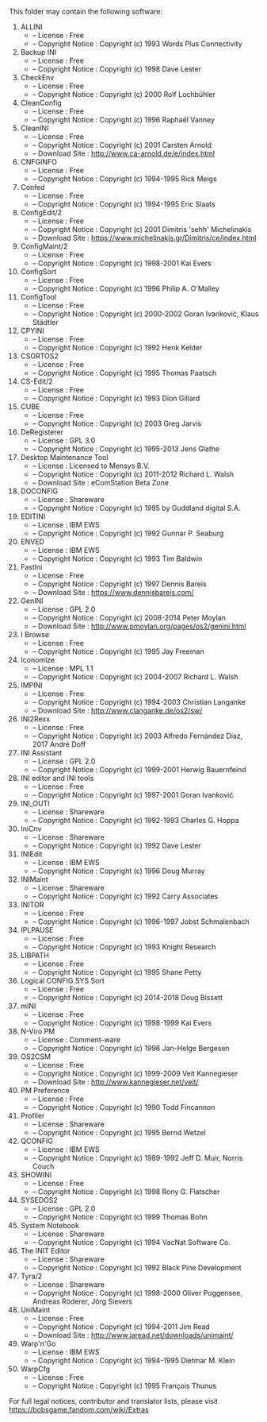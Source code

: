﻿This folder may contain the following software:

1. ALLINI
   - – License : Free
   - – Copyright Notice : Copyright (c) 1993 Words Plus Connectivity
2. Backup INI
   - – License : Free
   - – Copyright Notice : Copyright (c) 1998 Dave Lester
3. CheckEnv
   - – License : Free
   - – Copyright Notice : Copyright (c) 2000 Rolf Lochbühler
4. CleanConfig
   - – License : Free
   - – Copyright Notice : Copyright (c) 1996 Raphaël Vanney
5. CleanINI
   - – License : Free
   - – Copyright Notice : Copyright (c) 2001 Carsten Arnold
   - – Download Site : http://www.ca-arnold.de/e/index.html
6. CNFGINFO
   - – License : Free
   - – Copyright Notice : Copyright (c) 1994-1995 Rick Meigs
7. Confed
   - – License : Free
   - – Copyright Notice : Copyright (c) 1994-1995 Eric Slaats
8. ConfigEdit/2
   - – License : Free
   - – Copyright Notice : Copyright (c) 2001 Dimitris 'sehh' Michelinakis
   - – Download Site : https://www.michelinakis.gr/Dimitris/ce/index.html
9. ConfigMaint/2
   - – License : Free
   - – Copyright Notice : Copyright (c) 1998-2001 Kai Evers
10. ConfigSort
    - – License : Free
    - – Copyright Notice : Copyright (c) 1996 Philip A. O'Malley
11. ConfigTool
    - – License : Free
    - – Copyright Notice : Copyright (c) 2000-2002 Goran Ivanković, Klaus Städtler
12. CPYINI
    - – License : Free
    - – Copyright Notice : Copyright (c) 1992 Henk Kelder
13. CSORTOS2
    - – License : Free
    - – Copyright Notice : Copyright (c) 1995 Thomas Paatsch
14. CS-Edit/2
    - – License : Free
    - – Copyright Notice : Copyright (c) 1993 Dion Gillard
15. CUBE
    - – License : Free
    - – Copyright Notice : Copyright (c) 2003 Greg Jarvis
16. DeRegisterer
    - – License : GPL 3.0
    - – Copyright Notice : Copyright (c) 1995-2013 Jens Glathe
16. Desktop Maintenance Tool
    - – License : Licensed to Mensys B.V.
    - – Copyright Notice : Copyright (c) 2011-2012 Richard L. Walsh
    - – Download Site : eComStation Beta Zone
17. DOCONFIG
    - – License : Shareware
    - – Copyright Notice : Copyright (c) 1995 by Guddland digital S.A.
18. EDITINI
    - – License : IBM EWS
    - – Copyright Notice : Copyright (c) 1992 Gunnar P. Seaburg
19. ENVED
    - – License : IBM EWS
    - – Copyright Notice : Copyright (c) 1993 Tim Baldwin
20. FastIni
    - – License : Free
    - – Copyright Notice : Copyright (c) 1997 Dennis Bareis
    - – Download Site : https://www.dennisbareis.com/
21. GenINI
    - – License : GPL 2.0
    - – Copyright Notice : Copyright (c) 2008-2014 Peter Moylan
    - – Download Site : http://www.pmoylan.org/pages/os2/genini.html
22. I Browse
    - – License : Free
    - – Copyright Notice : Copyright (c) 1995 Jay Freeman
23. Iconomize
    - – License : MPL 1.1
    - – Copyright Notice : Copyright (c) 2004-2007 Richard L. Walsh
24. IMPINI
    - – License : Free
    - – Copyright Notice : Copyright (c) 1994-2003 Christian Langanke
    - – Download Site : http://www.clanganke.de/os2/sw/
25. INI2Rexx
    - – License : Free
    - – Copyright Notice : Copyright (c) 2003 Alfredo Fernández Díaz, 2017 André Doff
26. INI Assistant
    - – License : GPL 2.0
    - – Copyright Notice : Copyright (c) 1999-2001 Herwig Bauernfeind
27. INI editor and INI tools
    - – License : Free
    - – Copyright Notice : Copyright (c) 1997-2001 Goran Ivanković
28. INI_OUTI
    - – License : Shareware
    - – Copyright Notice : Copyright (c) 1992-1993 Charles G. Hoppa
29. IniCnv
    - – License : Shareware
    - – Copyright Notice : Copyright (c) 1992 Dave Lester
30. INIEdit
    - – License : IBM EWS
    - – Copyright Notice : Copyright (c) 1996 Doug Murray
31. INIMaint
    - – License : Shareware
    - – Copyright Notice : Copyright (c) 1992 Carry Associates
32. INITOR
    - – License : Free
    - – Copyright Notice : Copyright (c) 1996-1997 Jobst Schmalenbach
33. IPLPAUSE
    - – License : Free
    - – Copyright Notice : Copyright (c) 1993 Knight Research
34. LIBPATH
    - – License : Free
    - – Copyright Notice : Copyright (c) 1995 Shane Petty
35. Logical CONFIG.SYS Sort
    - – License : Free
    - – Copyright Notice : Copyright (c) 2014-2018 Doug Bissett
36. mINI
    - – License : Free
    - – Copyright Notice : Copyright (c) 1998-1999 Kai Evers
37. N-Viro PM
    - – License : Comment-ware
    - – Copyright Notice : Copyright (c) 1996 Jan-Helge Bergesen
38. OS2CSM
    - – License : Free
    - – Copyright Notice : Copyright (c) 1999-2009 Veit Kannegieser
    - – Download Site : http://www.kannegieser.net/veit/
39. PM Preference
    - – License : Free
    - – Copyright Notice : Copyright (c) 1990 Todd Fincannon
40. Profiler
    - – License : Shareware
    - – Copyright Notice : Copyright (c) 1995 Bernd Wetzel
41. QCONFIG
    - – License : IBM EWS
    - – Copyright Notice : Copyright (c) 1989-1992 Jeff D. Muir, Norris Couch
42. SHOWINI
    - – License : Free
    - – Copyright Notice : Copyright (c) 1998 Rony G. Flatscher
43. SYSEDOS2
    - – License : GPL 2.0
    - – Copyright Notice : Copyright (c) 1999 Thomas Bohn
44. System Notebook
    - – License : Shareware
    - – Copyright Notice : Copyright (c) 1994 VacNat Software Co.
45. The INIT Editor
    - – License : Shareware
    - – Copyright Notice : Copyright (c) 1992 Black Pine Development
46. Tyra/2
    - – License : Shareware
    - – Copyright Notice : Copyright (c) 1998-2000 Oliver Poggensee, Andreas Röderer, Jörg Sievers
47. UniMaint
    - – License : Free
    - – Copyright Notice : Copyright (c) 1994-2011 Jim Read
    - – Download Site : http://www.jaread.net/downloads/unimaint/
48. Warp'n'Go
    - – License : IBM EWS
    - – Copyright Notice : Copyright (c) 1994-1995 Dietmar M. Klein
49. WarpCfg
    - – License : Free
    - – Copyright Notice : Copyright (c) 1995 François Thunus

For full legal notices, contributor and translator lists, please visit https://bobsgame.fandom.com/wiki/Extras